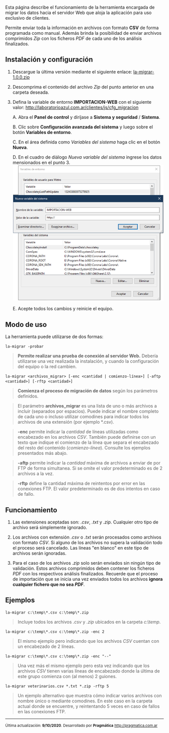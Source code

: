 Esta página describe el funcionamiento de la herramienta encargada de migrar los datos hacia el servidor Web que aloja la aplicación para uso exclusivo de clientes.

Permite enviar toda la información en archivos con formato **CSV** de forma programada como manual. Además brinda la posibilidad de enviar archivos comprimidos *Zip* con los ficheros *PDF* de cada uno de los análisis finalizados.

## Instalación y configuración

1.    Descargue la última versión mediante el siguiente enlace: [la-migrar-1.0.0.zip](la-migrar-1.0.0.zip)

2.    Descomprima el contenido del archivo *Zip* del punto anterior en una carpeta deseada.

3.    Defina la variable de entorno **IMPORTACION-WEB** con el siguiente valor: <http://laboratorioazul.com.ar/clientes/js/cfg_migracion>

        A.    Abra el **Panel de control** y diríjase a **Sistema y seguridad** / **Sistema**.

        B.    Clic sobre **Configuración avanzada del sistema** y luego sobre el botón **Variables de entorno**.

        C.    En el área definida como *Variables del sistema* haga clic en el botón **Nueva**.

        D.    En el cuadro de diálogo *Nueva variable del sistema* ingrese los datos mensionados en el punto 3. ![Nueva variable del sistema](var-sistema.png)

        E.    Acepte todos los cambios y reinicie el equipo.


## Modo de uso

La herramienta puede utilizarse de dos formas:

```
la-migrar -probar
```
> **Permite realizar una prueba de conexión al servidor Web.** Debería utilizarse una vez realizada la instalación, y cuando la configuración del equipo o la red cambien.

```
la-migrar <archivos_migrar> [-enc <cantidad | comienzo-línea>] [-aftp <cantidad>] [-rftp <cantidad>]
```

> **Comienza el proceso de migración de datos** según los parámetros definidos.

> El parámetro **archivos_migrar** es una lista de uno o más archivos a incluir (separados por espacios). Puede indicar el nombre completo de cada uno o incluso utilizar comodines para indicar todos los archivos de una extensión (por ejemplo *.csv).

> **-enc** permite indicar la *cantidad* de líneas utilizadas como encabezado en los archivos *CSV*. También puede definirse con un texto que indique el comienzo de la línea que separa el encabezado del resto del contenido (*comienzo-línea*). Consulte los ejemplos presentados más abajo.

> **-aftp** permite indicar la *cantidad* máxima de archivos a enviar de por FTP de forma simultanea. Si se omite el valor predeterminado es de 2 archivos a la vez.

> **-rftp** define la cantidad máxima de reintentos por error en las conexiones FTP. El valor predeterminado es de dos intentos en caso de fallo.


## Funcionamiento

1.    Las extensiones aceptadas son: *.csv*, *.txt* y *.zip*. Cualquier otro tipo de archivo será simplemente ignorado.

2.    Los archivos con extensión *.csv* o *.txt* serán procesados como archivos con formato *CSV*. Si alguno de los archivos no supera la validación todo el proceso será cancelado. Las líneas "en blanco" en este tipo de archivos serán ignoradas.

3.    Para el caso de los archivos *.zip* solo serán enviados sin ningún tipo de validación. Estos archivos comprimidos deben contener los ficheros *PDF* con los respectivos análisis finalizados. Recuerde que el proceso de importación que se inicia una vez enviados todos los archivos **ignora cualquier fichero que no sea *PDF***.

## Ejemplos

```
la-migrar c:\temp\*.csv c:\temp\*.zip
```

> Incluye todos los archivos *.csv* y *.zip* ubicados en la carpeta *c:\temp*.

```
la-migrar c:\temp\*.csv c:\temp\*.zip -enc 2
```

> El mismo ejemplo pero indicando que los archivos *CSV* cuentan con un encabezado de 2 líneas.

```
la-migrar c:\temp\*.csv c:\temp\*.zip -enc "--"
```

> Una vez más el mismo ejemplo pero esta vez indicando que los archivos *CSV* tienen varias líneas de encabezado donde la última de este grupo comienza con (al menos) 2 guiones.

```
la-migrar veterinarios.csv *.txt *.zip -rftp 5
```

> Un ejemplo alternativo que muestra cómo indicar varios archivos con nombre único o mediante comodines. En este caso en la carpeta actual donde se encuentre, y reintentando 5 veces en caso de fallos en las conexiones FTP.

---

<small>

Última actualización: **9/10/2020**. Desarrollado por **Pragmática** <http://pragmatica.com.ar>

</small>